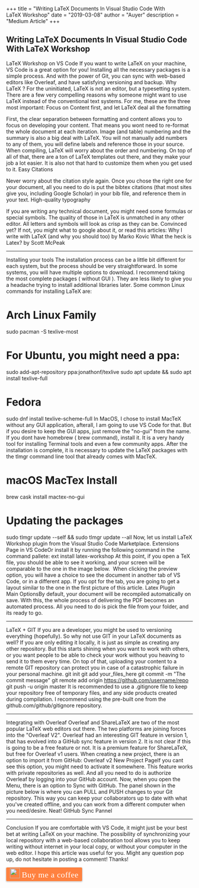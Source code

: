 +++
title = "Writing LaTeX Documents In Visual Studio Code With LaTeX Workshop"
date = "2019-03-08"
author = "Auyer"
description = "Medium Article"
+++

## Writing LaTeX Documents In Visual Studio Code With LaTeX Workshop

LaTeX Workshop on VS Code
If you want to write LaTeX on your machine, VS Code is a great option for you! Installing all the necessary packages is a simple process. And with the power of Git, you can sync with web-based editors like Overleaf, and have satisfying versioning and backup.
Why LaTeX ?
For the uninitiated, LaTeX is not an editor, but a typesetting system. There are a few very compelling reasons why someone might want to use LaTeX instead of the conventional text systems. For me, these are the three most important:
Focus on Content first, and let LaTeX deal all the formatting

First, the clear separation between formatting and content allows you to focus on developing your content. That means you wont need to re-format the whole document at each iteration.
Image (and table) numbering and the summary is also a big deal with LaTeX. You will not manually add numbers to any of them, you will define labels and reference those in your source. When compiling, LaTeX will worry about the order and numbering.
On top of all of that, there are a ton of LaTeX templates out there, and they make your job a lot easier. It is also not that hard to customize them when you get used to it.
Easy Citations

Never worry about the citation style again. Once you chose the right one for your document, all you need to do is put the bibtex citations (that most sites give you, including Google Scholar) in your bib file, and reference them in your text.
High-quality typography

If you are writing any technical document, you might need some formulas or special symbols. The quality of those in LaTeX is unmatched in any other editor. All letters and symbols will look as crisp as they can be.
Convinced yet? If not, you might what to google about it, or read this articles:
Why I write with LaTeX (and why you should too) by Marko Kovic
What the heck is Latex? by Scott McPeak



---

Installing your tools
The installation process can be a little bit different for each system, but the process should be very straightforward. In some systems, you will have multiple options to download. I recommend taking the most complete packages ( without GUI ). They are less likely to give you a headache trying to install additional libraries later.
Some common Linux commands for installing LaTeX are:
# Arch Linux Family
sudo pacman -S texlive-most
# For Ubuntu, you might need a ppa:
sudo add-apt-repository ppa:jonathonf/texlive
sudo apt update && sudo apt install texlive-full
# Fedora
sudo dnf install texlive-scheme-full
In MacOS, I chose to install MacTeX without any GUI application, afterall, I am going to use VS Code for that. But if you desire to keep the GUI apps, just remove the "no-gui" from the name. If you dont have homebrew ( brew command), install it. It is a very handy tool for installing Terminal tools and even a few community apps.
After the installation is complete, it is necessary to update the LaTeX packages with the tlmgr command line tool that already comes with MacTeX.
# macOS MacTex Install
brew cask install mactex-no-gui
# Updating the packages
sudo tlmgr update --self && sudo tlmgr update --all
Now, let us install LaTeX Workshop plugin from the Visual Studio Code Marketplace.
Extensions Page in VS CodeOr install it by running the following command in the command pallete:
ext install latex-workshop
At this point, if you open a TeX file, you should be able to see it working, and your screen will be comparable to the one in the image below. 
When clicking the preview option, you will have a choice to see the document in another tab of VS Code, or in a different app. If you opt for the tab, you are going to get a layout similar to the one in the first picture of this article.
Latex Plugin Main OptionsBy default, your document will be recompiled automatically on save. With this, the whole process of delivering the PDF becomes an automated process. All you need to do is pick the file from your folder, and its ready to go.


---

LaTeX + GIT
If you are a developer, you might be used to versioning everything (hopefully). So why not use GIT in your LaTeX documents as well?
If you are only editing it locally, it is just as simple as creating any other repository. But this starts shining when you want to work with others, or you want people to be able to check your work without you heaving to send it to them every time. On top of that, uploading your content to a remote GIT repository can protect you in case of a catastrophic failure in your personal machine.
git init
git add your_files_here
git commit -m "The commit message"
git remote add origin https://github.com/username/repo
git push -u origin master
It is recommended to use a .gitignore file to keep your repository free of temporary files, and any side products created during compilation.
I recommend using the pre-built one from the github.com/github/gitignore repository.


---

Integrating with Overleaf
Overleaf and ShareLaTeX are two of the most popular LaTeX web editors out there. The two platforms are joining forces into the "Overleaf V2". Overleaf had an interesting GIT feature in version 1, that has evolved into a GitHub sync feature in version 2. It is not clear if this is going to be a free feature or not. It is a premium feature for ShareLaTeX, but free for Overleaf v1 users.
When creating a new project, there is an option to import it from GitHub:
Overleaf v2 New Project PageIf you cant see this option, you might need to activate it somewhere.
This feature works with private repositories as well. And all you need to do is authorize Overleaf by logging into your GitHub account.
Now, when you open the Menu, there is an option to Sync with GitHub. The panel shown in the picture below is where you can PULL and PUSH changes to your Git repository. This way you can keep your collaborators up to date with what you've created offline, and you can work from a different computer when you need/desire. Neat!
GitHub Sync Pannel

---

Conclusion
If you are comfortable with VS Code, it might just be your best bet at writing LaTeX on your machine. The possibility of synchronizing your local repository with a web-based collaboration tool allows you to keep writing without internet in your local copy, or without your computer in the web editor.
I hope this article was useful for you. Might any question pop up, do not hesitate in posting a comment! Thanks!

<style>.bmc-button img{width: 27px !important;margin-bottom: 1px !important;box-shadow: none !important;border: none !important;vertical-align: middle !important;}.bmc-button{line-height: 36px !important;height:37px !important;text-decoration: none !important;display:inline-flex !important;color:#ffffff !important;background-color:#FF813F !important;border-radius: 3px !important;border: 1px solid transparent !important;padding: 1px 9px !important;font-size: 22px !important;letter-spacing:0.6px !important;box-shadow: 0px 1px 2px rgba(190, 190, 190, 0.5) !important;-webkit-box-shadow: 0px 1px 2px 2px rgba(190, 190, 190, 0.5) !important;margin: 0 auto !important;font-family:'Cookie', cursive !important;-webkit-box-sizing: border-box !important;box-sizing: border-box !important;-o-transition: 0.3s all linear !important;-webkit-transition: 0.3s all linear !important;-moz-transition: 0.3s all linear !important;-ms-transition: 0.3s all linear !important;transition: 0.3s all linear !important;}.bmc-button:hover, .bmc-button:active, .bmc-button:focus {-webkit-box-shadow: 0px 1px 2px 2px rgba(190, 190, 190, 0.5) !important;text-decoration: none !important;box-shadow: 0px 1px 2px 2px rgba(190, 190, 190, 0.5) !important;opacity: 0.85 !important;color:#ffffff !important;}</style><link href="https://fonts.googleapis.com/css?family=Cookie" rel="stylesheet"><a class="bmc-button" target="_blank" href="https://www.buymeacoffee.com/auyer"><img src="https://www.buymeacoffee.com/assets/img/BMC-btn-logo.svg" alt="Buy me a coffee"><span style="margin-left:5px">Buy me a coffee</span></a>